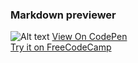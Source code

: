 ### Markdown previewer

![Alt text](https://user-images.githubusercontent.com/14861253/141670107-071fdd32-fb17-4483-a9d8-b5ba68a07b20.png)
[View On CodePen](https://codepen.io/santaeugeniaJ/full/dyzqOEJ) </br>
[Try it on FreeCodeCamp](https://github.com/AitorSantaeugenia/freecodecamp-projects/tree/main/front_end_development_libraries/project2_markdown_previewer)